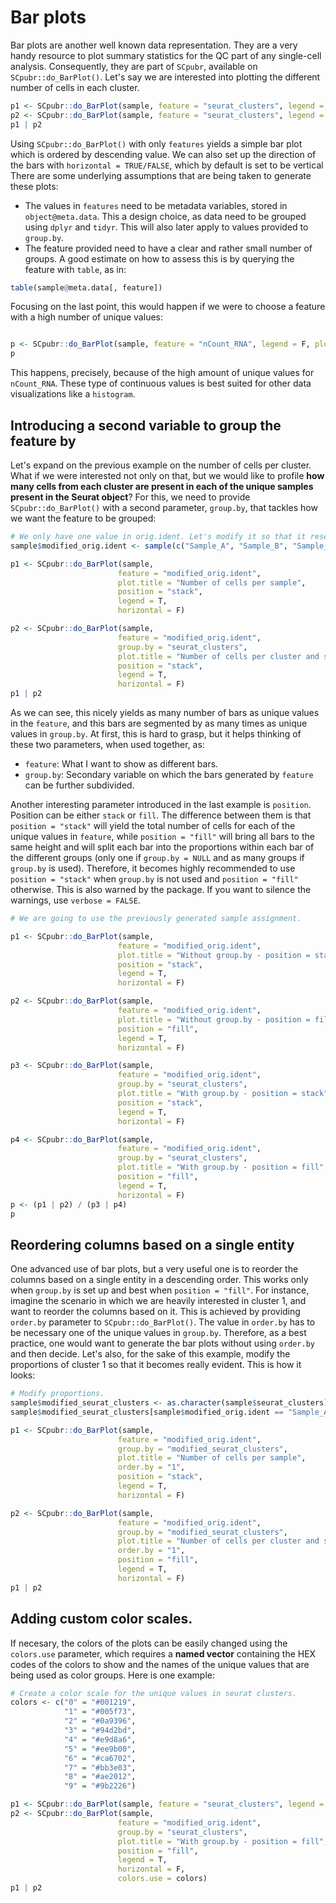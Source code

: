 # Bar plots

Bar plots are another well known data representation. They are a very handy resource to plot summary statistics for the QC part of any single-cell analysis. Consequently, they are part of `SCpubr`, available on `SCpubr::do_BarPlot()`. Let's say we are interested into plotting the different number of cells in each cluster. 






```r
p1 <- SCpubr::do_BarPlot(sample, feature = "seurat_clusters", legend = F, plot.title = "Number of cells per cluster")
p2 <- SCpubr::do_BarPlot(sample, feature = "seurat_clusters", legend = F, plot.title = "Number of cells per cluster", horizontal = T)
p1 | p2
```
Using `SCpubr::do_BarPlot()` with only `features` yields a simple bar plot which is ordered by descending value. We can also set up the direction of the bars with `horizontal = TRUE/FALSE`, which by default is set to be vertical There are some underlying assumptions that are being taken to generate these plots:

- The values in `features` need to be metadata variables, stored in `object@meta.data`. This a design choice, as data need to be grouped using `dplyr` and `tidyr`. This will also later apply to values provided to `group.by`.
- The feature provided need to have a clear and rather small number of groups. A good estimate on how to assess this is by querying the feature with `table`, as in:


```r
table(sample@meta.data[, feature])
```


Focusing on the last point, this would happen if we were to choose a feature with a high number of unique values:


```r

p <- SCpubr::do_BarPlot(sample, feature = "nCount_RNA", legend = F, plot.title = "Number of UMIs?", horizontal = F)
p
```

This happens, precisely, because of the high amount of unique values for `nCount_RNA`. These type of continuous values is best suited for other data visualizations like a `histogram`.

## Introducing a second variable to group the feature by
Let's expand on the previous example on the number of cells per cluster. What if we were interested not only on that, but we would like to profile **how many cells from each cluster are present in each of the unique samples present in the Seurat object**? For this, we need to provide `SCpubr::do_BarPlot()` with a second parameter, `group.by`, that tackles how we want the feature to be grouped:


```r
# We only have one value in orig.ident. Let's modify it so that it resembles a multi-sample Seurat object.
sample$modified_orig.ident <- sample(c("Sample_A", "Sample_B", "Sample_C"), ncol(sample), replace = T, prob = c(0.2, 0.7, 0.1))

p1 <- SCpubr::do_BarPlot(sample, 
                        feature = "modified_orig.ident",
                        plot.title = "Number of cells per sample",
                        position = "stack",
                        legend = T,
                        horizontal = F)

p2 <- SCpubr::do_BarPlot(sample, 
                        feature = "modified_orig.ident", 
                        group.by = "seurat_clusters",
                        plot.title = "Number of cells per cluster and sample",
                        position = "stack",
                        legend = T,
                        horizontal = F)
p1 | p2
```

As we can see, this nicely yields as many number of bars as unique values in the `feature`, and this bars are segmented by as many times as unique values in `group.by`. At first, this is hard to grasp, but it helps thinking of these two parameters, when used together, as:

- `feature`: What I want to show as different bars.
- `group.by`: Secondary variable on which the bars generated by `feature` can be further subdivided.

Another interesting parameter introduced in the last example is `position`. Position can be either `stack` or `fill`. The difference between them is that `position = "stack"` will yield the total number of cells for each of the unique values in `feature`, while `position = "fill"` will bring all bars to the same height and will split each bar into the proportions within each bar of the different groups (only one if `group.by = NULL` and as many groups if `group.by` is used). Therefore, it becomes highly recommended to use `position = "stack"` when `group.by` is not used and `position = "fill"` otherwise. This is also warned by the package. If you want to silence the warnings, use `verbose = FALSE`. 


```r
# We are going to use the previously generated sample assignment.

p1 <- SCpubr::do_BarPlot(sample, 
                        feature = "modified_orig.ident",
                        plot.title = "Without group.by - position = stack",
                        position = "stack",
                        legend = T,
                        horizontal = F)

p2 <- SCpubr::do_BarPlot(sample, 
                        feature = "modified_orig.ident",
                        plot.title = "Without group.by - position = fill",
                        position = "fill",
                        legend = T,
                        horizontal = F)

p3 <- SCpubr::do_BarPlot(sample, 
                        feature = "modified_orig.ident",
                        group.by = "seurat_clusters",
                        plot.title = "With group.by - position = stack",
                        position = "stack",
                        legend = T,
                        horizontal = F)

p4 <- SCpubr::do_BarPlot(sample, 
                        feature = "modified_orig.ident",
                        group.by = "seurat_clusters",
                        plot.title = "With group.by - position = fill",
                        position = "fill",
                        legend = T,
                        horizontal = F)
p <- (p1 | p2) / (p3 | p4)
p
```


## Reordering columns based on a single entity

One advanced use of bar plots, but a very useful one is to reorder the columns based on a single entity in a descending order. This works only when `group.by` is set up and best when `position = "fill"`. For instance, imagine the scenario in which we are heavily interested in cluster 1, and want to reorder the columns based on it. This is achieved by providing `order.by` parameter to `SCpubr::do_BarPlot()`. The value in `order.by` has to be necessary one of the unique values in `group.by`. Therefore, as a best practice, one would want to generate the bar plots without using `order.by` and then decide. Let's also, for the sake of this example, modify the proportions of cluster 1 so that it becomes really evident. This is how it looks:



```r
# Modify proportions. 
sample$modified_seurat_clusters <- as.character(sample$seurat_clusters)
sample$modified_seurat_clusters[sample$modified_orig.ident == "Sample_A" & sample$modified_seurat_clusters %in% c("0", "2", "3", "4", "5", "6", "7")] <- "1"

p1 <- SCpubr::do_BarPlot(sample, 
                        feature = "modified_orig.ident",
                        group.by = "modified_seurat_clusters",
                        plot.title = "Number of cells per sample",
                        order.by = "1",
                        position = "stack",
                        legend = T,
                        horizontal = F)

p2 <- SCpubr::do_BarPlot(sample, 
                        feature = "modified_orig.ident", 
                        group.by = "modified_seurat_clusters",
                        plot.title = "Number of cells per cluster and sample",
                        order.by = "1",
                        position = "fill",
                        legend = T,
                        horizontal = F)
p1 | p2
```


## Adding custom color scales.

If necesary, the colors of the plots can be easily changed using the `colors.use` parameter, which requires a **named vector** containing the HEX codes of the colors to show and the names of the unique values that are being used as color groups. Here is one example:


```r
# Create a color scale for the unique values in seurat clusters.
colors <- c("0" = "#001219",
            "1" = "#005f73",
            "2" = "#0a9396",
            "3" = "#94d2bd",
            "4" = "#e9d8a6",
            "5" = "#ee9b00",
            "6" = "#ca6702",
            "7" = "#bb3e03",
            "8" = "#ae2012",
            "9" = "#9b2226")

p1 <- SCpubr::do_BarPlot(sample, feature = "seurat_clusters", legend = F, plot.title = "Number of cells per cluster", horizontal = T, colors.use = colors)
p2 <- SCpubr::do_BarPlot(sample, 
                        feature = "modified_orig.ident",
                        group.by = "seurat_clusters",
                        plot.title = "With group.by - position = fill",
                        position = "fill",
                        legend = T,
                        horizontal = F,
                        colors.use = colors)
p1 | p2
```










